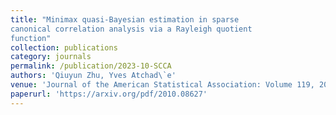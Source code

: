 ```yaml
---
title: "Minimax quasi-Bayesian estimation in sparse
canonical correlation analysis via a Rayleigh quotient
function"
collection: publications
category: journals
permalink: /publication/2023-10-SCCA
authors: 'Qiuyun Zhu, Yves Atchad\`e'
venue: 'Journal of the American Statistical Association: Volume 119, 2024 - Issue 548'
paperurl: 'https://arxiv.org/pdf/2010.08627'
---
```

